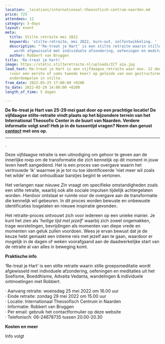 ```yaml
---
location: _locations/internationaal-theosofisch-centrum-naarden.md
price: 725
attendees: 12
category: 5-days
layout: event
meta:
  title: Stilte retraite mei 2022
  keywords: 'stilte-retraite, mei 2022, burn-out, zelfontwikkeling. '
  description: "‘Re-treat je Hart’ is een stilte retraite waarin stille groepsmeditatie
    wordt afgewisseld met individuele afzondering, oefeningen en meditatie."
  author: Robbert van Bruggen
title: 'Re-treat je hart! '
image: https://static.stilteretraite.nl/uploads/ICT a1a.jpg
lead_text: Re-treat je Hart is een vijfdaagse retraite waar max. 12 deelnemers zich
  (voor een eerste of soms tweede keer) op geleide van een gestructureerd dagprogramma
  onderdompelen in stilte.
from_date: 2022-05-25 17:00:00 +0200
to_date: 2022-05-29 14:00:00 +0200
length_of_time: 5 dagen

---
```

**De Re-treat je Hart van 25-29 mei gaat door op een prachtige locatie! De vijfdaagse stilte-retraite vindt plaats op het bijzondere terrein van het International Theosofic Center in de buurt van Naarden. Verdere informatie volgt snel! Heb je in de tussentijd vragen? Neem dan gerust** [**_contact_**](https://www.stilteretraite.nl/contact/ "Contact") **met ons op.**

***

.

Deze vijfdaagse retraite is een uitnodiging om gehoor te geven aan de innerlijke roep om de transformatie die zich kennelijk op dit moment in jouw leven heeft aangediend. Het is een proces van overgave waarin het vertrouwde ‘ik’ waarmee je je tot nu toe identifi­ceerde ‘niet meer wil zoals het wilde’ en dat onhoudbaar barstjes begint te vertonen.

Het verlangen naar _nieuwe Zin_ vraagt om specifieke omstandigheden zoals een stilte retraite, waarbij ook alle sociale impulsen tijdelijk achtergelaten worden. Hierdoor ontstaat er ruimte voor de overgave aan de transformatie die kennelijk wil gebeuren. In dit proces worden bewuste en onbewuste identificaties losgelaten en nieuwe inspiratie gevonden.

Het retraite-proces ontvouwt zich voor iedereen op een unieke manier. Je kunt het zien als ‘_heilige tijd met jezelf_’ waarbij zich zowel ongemakken, trage worstelingen, bevrijdingen als momenten van diepe vrede en momenten van geluk zullen voordoen. Wees je ervan bewust dat je de keuze hebt gemaakt een intieme reis met jezelf aan te gaan, waardoor er mogelijk in de dagen of weken voorafgaand aan de daadwerkelijke start van de retraite al van alles in beweging komt.

**Praktische info**

‘Re-treat je Hart’ is een stilte retraite waarin stille groepsmeditatie wordt afgewisseld met individuele afzondering, oefeningen en meditaties uit het Soefisme, Boeddhisme, Advaita Vedanta, wandelingen & individuele ontmoetingen met Robbert.

· Aanvang retraite: woensdag 25 mei 2022 om 16.00 uur  
· Einde retraite: zondag 29 mei 2022 om 15.00 uur  
· Locatie: Internationaal Theosofisch Centrum in Naarden  
· Informatie: Robbert van Bruggen  
· Per email: gebruik het contactformulier op deze website  
· Telefonisch: 06-24678735 tussen 20.00-20.30

**Kosten en meer**

Info volgt